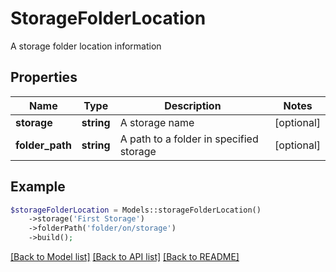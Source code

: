 # StorageFolderLocation

A storage folder location information

## Properties
Name | Type | Description | Notes
---- | ---- | ----------- | -----
**storage** | **string** | A storage name | [optional] 
**folder_path** | **string** | A path to a folder in specified storage | [optional] 



## Example
```php
$storageFolderLocation = Models::storageFolderLocation()
    ->storage('First Storage')
    ->folderPath('folder/on/storage')
    ->build();
```


[[Back to Model list]](README.md#documentation-for-models) [[Back to API list]](README.md#documentation-for-api-endpoints) [[Back to README]](README.md)

